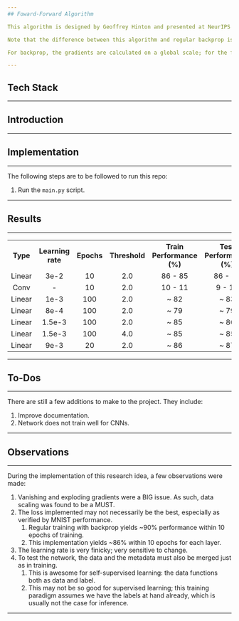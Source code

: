 ```yaml
---
## Foward-Forward Algorithm

This algorithm is designed by Geoffrey Hinton and presented at NeurIPS 2022 as a possible alternative to the all-popular backpropagation algorithm that powers most of present-day ML.

Note that the difference between this algorithm and regular backprop is not the prescence of gradients or lack thereof; it is the scale and purpose at which and for which the gradients are calculated.

For backprop, the gradients are calculated on a global scale; for the forward-forward algorithm, the gradients are local in scope. This means that each layer calculated its own gradients independently of the others. It calculates it own gradients, updates its own paremeters, and then uses the new parameters to transform the input data sending the input data to the next layer in the network, where the process is repeated.

---
```

## Tech Stack

---
## Introduction

---
## Implementation

---
The following steps are to be followed to run this repo:
1. Run the `main.py` script.
---
## Results

---
<table style="text-align:center">
   <tr>
      <th> Type </th>
      <th> Learning rate</th>
      <th> Epochs </th>
      <th> Threshold</th>
      <th> Train Performance (%) </th>
      <th> Test Performance (%) </th>
   </tr>
   
   <tr>
      <td> Linear </td>
      <td> 3e-2 </td>
      <td> 10 </td>
      <td>2.0</td>
      <td> 86 - 85</td>
      <td> 86 - 85</td>
   </tr>
   
   <tr>
      <td> Conv </td>
      <td> - </td>
      <td> 10 </td>
      <td>2.0</td>
      <td> 10 - 11</td>
      <td> 9 - 11</td>
   </tr>
   
   <tr>
      <td> Linear </td>
      <td> 1e-3 </td>
      <td> 100 </td>
      <td>2.0</td>
      <td> ~ 82 </td>
      <td> ~ 83 </td>
   </tr>

   <tr>
      <td> Linear </td>
      <td> 8e-4 </td>
      <td> 100 </td>
      <td>2.0</td>
      <td> ~ 79 </td>
      <td> ~ 79 </td>
   </tr>

   <tr>
      <td> Linear </td>
      <td> 1.5e-3 </td>
      <td> 100 </td>
      <td>2.0</td>
      <td> ~ 85 </td>
      <td> ~ 86 </td>
   </tr>

   <tr>
      <td> Linear </td>
      <td> 1.5e-3 </td>
      <td> 100 </td>
      <td>4.0</td>
      <td> ~ 85 </td>
      <td> ~ 85 </td>
   </tr>

   <tr>
      <td> Linear </td>
      <td> 9e-3 </td>
      <td> 20 </td>
      <td>2.0</td>
      <td> ~ 86 </td>
      <td> ~ 87 </td>
   </tr>
</table>

---
## To-Dos

---
There are still a few additions to make to the project. They include:
1. Improve documentation.
2. Network does not train well for CNNs.
---
## Observations

---
During the implementation of this research idea, a few observations were made:
1. Vanishing and exploding gradients were a BIG issue. As such, data scaling was found to be a MUST.
2. The loss implemented may not necessarily be the best, especially as verified by MNIST performance.
   1. Regular training with backprop yields ~90% performance within 10 epochs of training.
   2. This implementation yields ~86% within 10 epochs for each layer.
3. The learning rate is very finicky; very sensitive to change.
4. To test the network, the data and the metadata must also be merged just as in training.
   1. This is awesome for self-supervised learning: the data functions both as data and label.
   2. This may not be so good for supervised learning; this training paradigm assumes we have the labels at hand already, which is usually not the case for inference.
---



